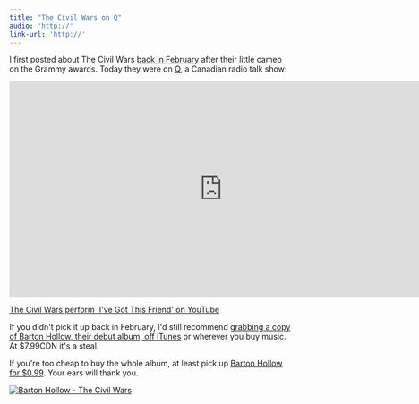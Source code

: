 ```yaml
---
title: "The Civil Wars on Q"
audio: 'http://'
link-url: 'http://'
---
```

<p>I first posted about The Civil Wars <a href="https://chrisenns.com/2012/02/the-civil-wars-barton-hollow/">back in February</a> after their little cameo on the Grammy awards. Today they were on <a href="http://www.cbc.ca/q/">Q</a>, a Canadian radio talk show:</p>
<p><iframe width="759" height="386" src="http://www.youtube.com/embed/HYVS8hE9sYA" frameborder="0" allowfullscreen></iframe></p>
<p><a href="http://www.youtube.com/watch?v=HYVS8hE9sYA">The Civil Wars perform 'I've Got This Friend' on YouTube</a></p>
<p>If you didn't pick it up back in February, I'd still recommend <a href="http://click.linksynergy.com/fs-bin/stat?id=6PFrOqNV4B8&offerid=146261&type=3&subid=0&tmpid=1826&RD_PARM1=http%253A%252F%252Fitunes.apple.com%252Fca%252Falbum%252Fbarton-hollow%252Fid443642774%253Fuo%253D4%2526partnerId%253D30" target="itunes_store">grabbing a copy of Barton Hollow, their debut album, off iTunes</a> or wherever you buy music. At $7.99CDN it's a steal.</p>
<p>If you're too cheap to buy the whole album, at least pick up <a href="http://click.linksynergy.com/fs-bin/stat?id=6PFrOqNV4B8&offerid=146261&type=3&subid=0&tmpid=1826&RD_PARM1=http%253A%252F%252Fitunes.apple.com%252Fca%252Falbum%252Fbarton-hollow%252Fid443642774%253Fi%253D443642784%2526uo%253D4%2526partnerId%253D30" target="itunes_store">Barton Hollow for $0.99</a>. Your ears will thank you.</p>
<p><a href="http://click.linksynergy.com/fs-bin/stat?id=6PFrOqNV4B8&offerid=146261&type=3&subid=0&tmpid=1826&RD_PARM1=http%253A%252F%252Fitunes.apple.com%252Fca%252Falbum%252Fbarton-hollow%252Fid443642774%253Fuo%253D4%2526partnerId%253D30" target="itunes_store"><img src="http://r.mzstatic.com/images/web/linkmaker/badge_itunes-lrg.gif" alt="Barton Hollow - The Civil Wars" style="border: 0;"/></a></p>
